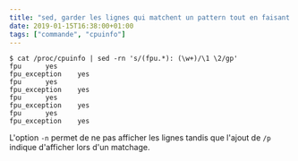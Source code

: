 ```yaml
---
title: "sed, garder les lignes qui matchent un pattern tout en faisant un remplacement"
date: 2019-01-15T16:38:00+01:00
tags: ["commande", "cpuinfo"]
---
```


```
$ cat /proc/cpuinfo | sed -rn 's/(fpu.*): (\w+)/\1 \2/gp'
fpu		 yes
fpu_exception	 yes
fpu		 yes
fpu_exception	 yes
fpu		 yes
fpu_exception	 yes
fpu		 yes
fpu_exception	 yes
```

L'option `-n` permet de ne pas afficher les lignes tandis que l'ajout de `/p` indique d'afficher lors d'un matchage.
